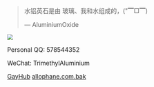 

> 水铝英石是由 玻璃、我和水组成的，("▔□▔)
> 
> — AluminiumOxide

<img src="images/icon.ico" style="zoom: 80%;" />

Personal QQ: 578544352 

WeChat: TrimethylAluminium



[GayHub](https://github.com/AluminiumOxide/AluminiumOxide.github.io) [allophane.com.bak](/wp_data/page_list)